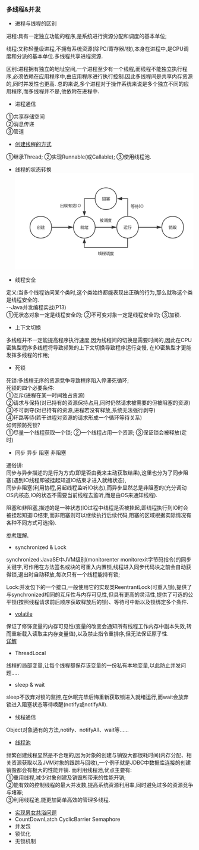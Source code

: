 ### 多线程&并发

- 进程与线程的区别  

进程:具有一定独立功能的程序,是系统进行资源分配和调度的基本单位;    

线程:又称轻量级进程,不拥有系统资源(除PC/寄存器/栈),本身在进程中,是CPU调度和分派的基本单位.多线程共享进程资源.    

区别:进程拥有独立的地址空间,一个进程至少有一个线程,而线程不能独立执行程序,必须依赖在应用程序中,由应用程序进行执行控制.因此多线程间是共享内存资源的,同时并发性也更高.
总的来说,多个进程对于操作系统来说是多个独立不同的应用程序,而多线程并不是,他依附在进程中.  

- 进程通信

①共享存储空间  
②消息传递  
③管道  

- [创建线程的方式](https://github.com/MelloChan/java-interview/blob/master/java-exam/src/thread/CreateThreadDemo.java)  

①继承Thread; ②实现Runnable(或Callable); ③使用线程池.    

- 线程的状态转换  
![状态转换](https://raw.githubusercontent.com/MelloChan/java-interview/master/image/thread-state.png)  

- 线程安全  

定义:当多个线程访问某个类时,这个类始终都能表现出正确的行为,那么就称这个类是线程安全的.  
--Java并发编程实战(P13)  
①无状态对象一定是线程安全的; ②不可变对象一定是线程安全的; ③加锁.  

- 上下文切换   

多线程并不一定能提高程序执行速度,因为线程间的切换是需要时间的,因此在CPU密集型程序多线程将导致频繁的上下文切换导致程序运行变慢,
在IO密集型才更能发挥多线程的作用;
  
- 死锁  

死锁:多线程无序的资源竞争导致程序陷入停滞死循环;  
死锁的四个必要条件:  
①互斥(进程在某一时间独占资源)  
②请求与保持(对已持有的资源保持占用,同时仍然请求被需要的但被阻塞的资源)  
③不可剥夺(对已持有的资源,进程若没有释放,系统无法强行剥夺)  
④环路等待(若干进程对资源的请求形成一个循环等待关系)  
如何预防死锁?  
①尽量一个线程获取一个锁; ②一个线程占用一个资源; ③保证锁会被释放(定时)

- 同步 异步 阻塞 非阻塞   

通俗讲:    
同步与异步描述的是行为方式(即是否由我来主动获取结果),这里也分为了同步阻塞(遇到IO线程即被挂起知道IO结束才进入就绪状态),  
同步非阻塞(利用协程,另起线程监听IO状态),而异步显然总是非阻塞的(充分调动OS内核态,IO的状态不需要当前线程去监听,而是由OS来通知线程).  

阻塞和非阻塞,描述的是一种状态(IO过程中线程是否被挂起,即线程执行到IO时会被挂起知道IO结束,而非阻塞则可以继续执行后续代码,阻塞的区域根据实际情况有各种不同方式可选择).  
  
[参考理解.](https://www.zhihu.com/question/19732473)

- synchronized & Lock   

synchronized:JavaSE中JVM级别(monitorenter monitorexit字节码指令)的同步关键字,可作用在方法签名或块的可重入内置锁,线程进入同步代码块之前会自动获得锁,退出时自动释放,每次只有一个线程能持有锁;

Lock:并发包下的一个接口,一般使用它的实现类ReentrantLock(可重入锁),提供了与synchronized相同的互斥性与内存可见性,但具有更高的灵活性,提供了可选的公平锁(按照线程请求前后顺序获取释放后的锁)、等待可中断以及锁绑定多个条件.

- [volatile](https://github.com/MelloChan/java-interview/blob/master/content/volatile.md)

保证了修饰变量的内存可见性(变量的改变会通知所有线程工作内存中副本失效,转而重新载入读取主内存变量值),以及禁止指令重排序,但无法保证原子性.  
[详解](https://github.com/MelloChan/java-interview/blob/master/content/volatile.md)

- ThreadLocal 

线程的局部变量,让每个线程都保存该变量的一份私有本地变量,以此防止并发问题.....

- sleep & wait   

sleep不放弃对锁的监控,在休眠完毕后悔重新获取锁进入就绪运行,而wait会放弃锁进入阻塞状态等待唤醒(notify或notifyAll).

- 线程通信  

Object对象通有的方法,notify、notifyAll、wait等......

- [线程池](https://github.com/MelloChan/java-interview/blob/master/content/ThreadPool.md)

频繁创建线程显然是不合理的,因为对象的创建与销毁大都很耗时间(内存分配、相关资源获取以及JVM对象的跟踪与回收),一个例子就是JDBC中数据库连接的创建销毁都会有极大的性能开销.
而利用线程池,优点主要有:  
①重用线程,减少对象创建及销毁所带来的性能开销;  
②能有效的控制线程的最大并发数,提高系统资源利用率,同时避免过多的资源竞争与堵塞;  
③利用线程池,能更加简单高效的管理多线程.  
   
- [实现男女共浴问题](https://github.com/MelloChan/java-interview/blob/master/java-exam/src/thread/Bath.java)
- CountDownLatch CyclicBarrier Semaphore  
- 并发包  
- 锁优化
- 无锁机制